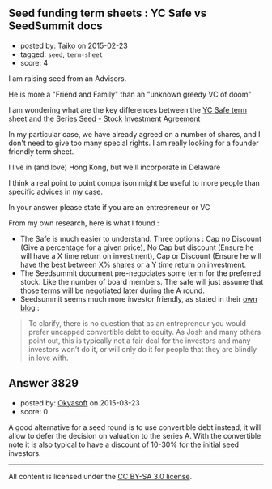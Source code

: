 ## Seed funding term sheets : YC Safe vs SeedSummit docs

- posted by: [Taiko](https://stackexchange.com/users/334941/taiko) on 2015-02-23
- tagged: `seed`, `term-sheet`
- score: 4

<p>I am raising seed from an Advisors.</p>

<p>He is more a "Friend and Family" than an "unknown greedy VC of doom"</p>

<p>I am wondering what are the key differences between the <a href="http://www.ycombinator.com/safe" rel="nofollow">YC Safe term sheet</a>
and the <a href="http://www.seriesseed.com/" rel="nofollow">Series Seed - Stock Investment Agreement</a></p>

<p>In my particular case, we have already agreed on a number of shares, and I don't need to give too many special rights. I am really looking for a founder friendly term sheet.</p>

<p>I live in (and love) Hong Kong, but we'll incorporate in Delaware</p>

<p>I think a real point to point comparison might be useful to more people than specific advices in my case.</p>

<p>In your answer please state if you are an entrepreneur or VC</p>

<p>From my own research, here is what I found :</p>

<ul>
<li>The Safe is much easier to understand. Three options : Cap no Discount (Give a percentage for a given price), No Cap but discount (Ensure he will have a X time return on investment), Cap or Discount (Ensure he will have the best between X% shares or a Y time return on investment.</li>
<li>The Seedsummit document pre-negociates some term for the preferred stock. Like the number of board members. The safe will just assume that those terms will be negotiated later during the A round.</li>
<li>Seedsummit seems much more investor friendly, as stated in their <a href="http://www.seriesseed.com/posts/2010/09/version-20-and-why-series-seed-documents-are-better-than-capped-convertible-notes.html" rel="nofollow">own blog</a> : </li>
</ul>

<blockquote>
  <p>To clarify, there is no question that as an entrepreneur you would prefer uncapped convertible debt to equity.  As Josh and many others point out, this is typically not a fair deal for the investors and many investors won’t do it, or will only do it for people that they are blindly in love with. </p>
</blockquote>



## Answer 3829

- posted by: [Okyasoft](https://stackexchange.com/users/294248/okyasoft) on 2015-03-23
- score: 0

<p>A good alternative for a seed round is to use convertible debt instead, it will allow to defer the decision on valuation to the series A. With the convertible note it is also typical to have a discount of 10-30% for the initial seed investors.  </p>




---

All content is licensed under the [CC BY-SA 3.0 license](https://creativecommons.org/licenses/by-sa/3.0/).
